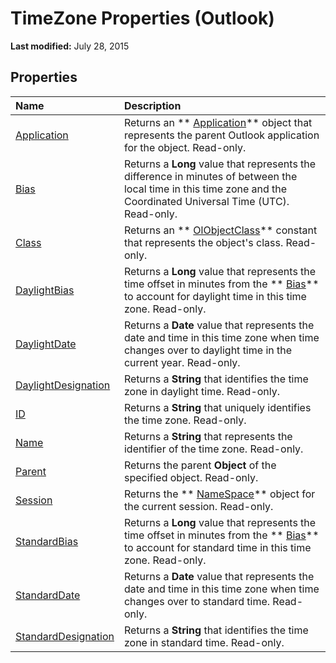 
# TimeZone Properties (Outlook)

 **Last modified:** July 28, 2015


## Properties



|**Name**|**Description**|
|:-----|:-----|
| [Application](8452546f-b6d7-71af-8538-0c149bfa7d1a.md)|Returns an  ** [Application](797003e7-ecd1-eccb-eaaf-32d6ddde8348.md)** object that represents the parent Outlook application for the object. Read-only.|
| [Bias](18f55011-5d71-2e3b-4049-a37323f09478.md)|Returns a  **Long** value that represents the difference in minutes of between the local time in this time zone and the Coordinated Universal Time (UTC). Read-only.|
| [Class](7f7e5bb1-73e4-6e9f-c226-c92035a9d013.md)|Returns an  ** [OlObjectClass](33d724b3-df3c-2a7f-a80f-93b66d96f588.md)** constant that represents the object's class. Read-only.|
| [DaylightBias](59c83104-7ce5-95a9-71fa-df3b0a96e173.md)|Returns a  **Long** value that represents the time offset in minutes from the ** [Bias](18f55011-5d71-2e3b-4049-a37323f09478.md)** to account for daylight time in this time zone. Read-only.|
| [DaylightDate](a653b0ec-1462-165f-36e3-1be57513a2c7.md)|Returns a  **Date** value that represents the date and time in this time zone when time changes over to daylight time in the current year. Read-only.|
| [DaylightDesignation](22453788-fd70-78ad-6fac-a924cec650a5.md)|Returns a  **String** that identifies the time zone in daylight time. Read-only.|
| [ID](13d4826f-5291-993c-2da1-f1dc65a1e086.md)|Returns a  **String** that uniquely identifies the time zone. Read-only.|
| [Name](e75bf2af-ae74-4d8f-7246-99a0daa17cb1.md)|Returns a  **String** that represents the identifier of the time zone. Read-only.|
| [Parent](24adc643-941f-ca7c-049b-db476de3ff96.md)|Returns the parent  **Object** of the specified object. Read-only.|
| [Session](8b696765-dcc5-3af2-a861-a14c9c0bf7e8.md)|Returns the  ** [NameSpace](f0dcaa19-07f5-5d42-a3bf-2e42b7885644.md)** object for the current session. Read-only.|
| [StandardBias](0400a70c-4a53-417d-8d6e-c0271b4c1dcb.md)|Returns a  **Long** value that represents the time offset in minutes from the ** [Bias](18f55011-5d71-2e3b-4049-a37323f09478.md)** to account for standard time in this time zone. Read-only.|
| [StandardDate](61114f2b-e0cf-80e9-ef4c-2553fba68fe1.md)|Returns a  **Date** value that represents the date and time in this time zone when time changes over to standard time. Read-only.|
| [StandardDesignation](e6f505ed-3ca8-17fb-985f-51feccc668eb.md)|Returns a  **String** that identifies the time zone in standard time. Read-only.|

